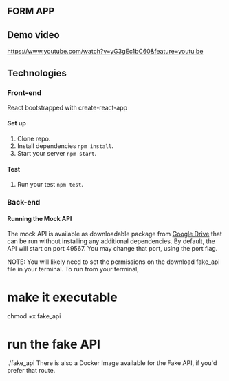## FORM APP


## Demo video

https://www.youtube.com/watch?v=yG3gEc1bC60&feature=youtu.be

## Technologies

### Front-end
React bootstrapped with create-react-app

#### Set up
1. Clone repo.
1. Install dependencies `npm install`.
1. Start your server `npm start`.

#### Test
1. Run your test `npm test`.

### Back-end 
#### Running the Mock API
The mock API is available as downloadable package from [Google Drive](https://drive.google.com/file/d/0Bw30jK82dDYsd0s0eXlPMXZiNnc/view) that can be run without installing any additional dependencies. By default, the API will start on port 49567. You may change that port, using the port flag.

NOTE: You will likely need to set the permissions on the download fake_api file in your terminal. To run from your terminal,

# make it executable
chmod +x fake_api
# run the fake API
./fake_api
There is also a Docker Image available for the Fake API, if you'd prefer that route.